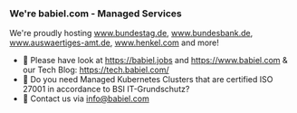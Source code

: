 ### We're babiel.com - Managed Services

We're proudly hosting www.bundestag.de, www.bundesbank.de, www.auswaertiges-amt.de, www.henkel.com and more!

- 🔭 Please have look at https://babiel.jobs and https://www.babiel.com & our Tech Blog: https://tech.babiel.com/
- 🌱 Do you need Managed Kubernetes Clusters that are certified ISO 27001 in accordance to BSI IT-Grundschutz?
- 💬 Contact us via info@babiel.com

